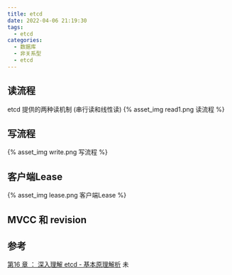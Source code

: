 ```yaml
---
title: etcd
date: 2022-04-06 21:19:30
tags:
  - etcd
categories: 
  - 数据库
  - 非关系型
  - etcd
---
```



<p></p>
<!-- more -->

## 读流程
etcd 提供的两种读机制 (串行读和线性读) 
{% asset_img   read1.png   读流程 %}

## 写流程
{% asset_img   write.png   写流程 %}

## 客户端Lease
{% asset_img   lease.png   客户端Lease %}


## MVCC 和 revision


## 参考
[第16 章 ： 深入理解 etcd - 基本原理解析](https://edu.aliyun.com/lesson_1651_18365#_18365) 未





